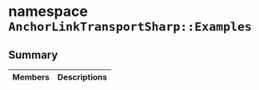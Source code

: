 # namespace `AnchorLinkTransportSharp::Examples` 

## Summary

 Members                                | Descriptions                                
----------------------------------------|---------------------------------------------

